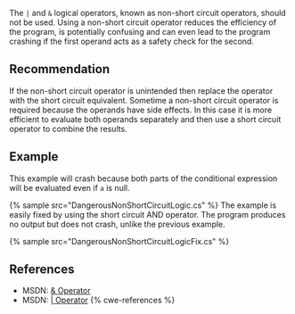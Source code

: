 The `|` and `&` logical operators, known as non-short circuit operators, should not be used. Using a non-short circuit operator reduces the efficiency of the program, is potentially confusing and can even lead to the program crashing if the first operand acts as a safety check for the second.


## Recommendation
If the non-short circuit operator is unintended then replace the operator with the short circuit equivalent. Sometime a non-short circuit operator is required because the operands have side effects. In this case it is more efficient to evaluate both operands separately and then use a short circuit operator to combine the results.


## Example
This example will crash because both parts of the conditional expression will be evaluated even if `a` is null.

{% sample src="DangerousNonShortCircuitLogic.cs" %}
The example is easily fixed by using the short circuit AND operator. The program produces no output but does not crash, unlike the previous example.

{% sample src="DangerousNonShortCircuitLogicFix.cs" %}

## References
* MSDN: [&amp; Operator](http://msdn.microsoft.com/en-us/library/sbf85k1c(v=vs.71).aspx)
* MSDN: [| Operator](http://msdn.microsoft.com/en-us/library/kxszd0kx(v=vs.71).aspx)
{% cwe-references %}
